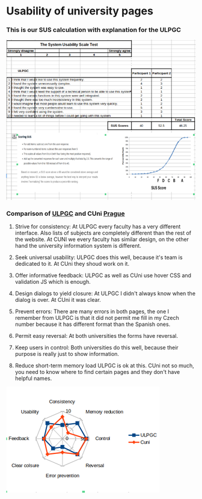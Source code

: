# Usability of university pages


### This is our SUS calculation with explanation for the ULPGC
![SUS](SUS_Calculation.png)

### Comparison of [ULPGC](ulpgc.es) and CUni [Prague](cuni.cz)
1. Strive for consistency:
At ULPGC every faculty has a very different interface. Also lists of subjects are completely different than the rest of the website.
At CUNI we every faculty has similar design, on the other hand the university information system is different.

2. Seek universal usability: 
ULPGC does this well, because it's team is dedicated to it.
At CUni they shoud work on it. 

3. Offer informative feedback:
ULPGC as well as CUni use hover CSS and validation JS which is enough.

4. Design dialogs to yield closure: 
At ULPGC I didn't always know when the dialog is over.
At CUni it was clear. 

5. Prevent errors:
There are many errors in both pages, the one I remember from ULPGC is that it did not permit me fill in my Czech number because it has different format than the Spanish ones.

6. Permit easy reversal: 
At both universities the forms have reversal.

7. Keep users in control:
Both universities do this well, because their purpose is really just to show information.

8. Reduce short-term memory load
ULPGC is ok at this. 
CUni not so much, you need to know where to find certain pages and they don't have helpful names.

![kiavat](Kiavat.png)
